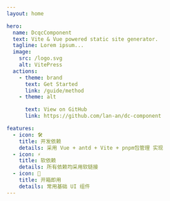 ```yaml
---
layout: home

hero:
  name: DcqcComponent
  text: Vite & Vue powered static site generator.
  tagline: Lorem ipsum...
  image:
    src: /logo.svg
    alt: VitePress
  actions:
    - theme: brand
      text: Get Started
      link: /guide/method
    - theme: alt

      text: View on GitHub
      link: https://github.com/lan-an/dc-component

features:
  - icon: 🛠️
    title: 开发依赖
    details: 采用 Vue + antd + Vite + pnpm包管理 实现
  - icon: ⚡️
    title: 软依赖
    details: 所有依赖均采用软链接
  - icon: 🚀
    title: 开箱即用
    details: 常用基础 UI 组件
---
```

